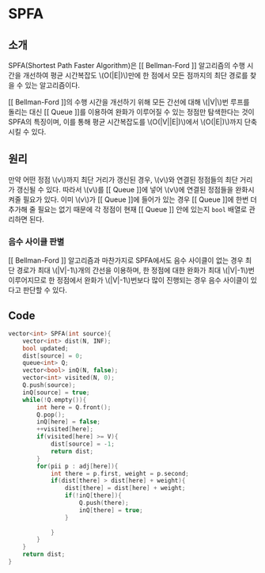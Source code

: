
# SPFA
## 소개
SPFA(Shortest Path Faster Algorithm)은 [[ Bellman-Ford ]] 알고리즘의 수행 시간을 개선하여 평균 시간복잡도 \\(O(|E|)\\)만에 한 점에서 모든 점까지의 최단 경로를 찾을 수 있는 알고리즘이다. 

[[ Bellman-Ford ]]의 수행 시간을 개선하기 위해 모든 간선에 대해 \\(|V|\\)번 루프를 돌리는 대신 [[ Queue ]]를 이용하여 완화가 이루어질 수 있는 정점만 탐색한다는 것이 SPFA의 특징이며, 이를 통해 평균 시간복잡도를 \\(O(|V||E|)\\)에서 \\(O(|E|)\\)까지 단축시킬 수 있다.

## 원리
만약 어떤 정점 \\(v\\)까지 최단 거리가 갱신된 경우, \\(v\\)와 연결된 정점들의 최단 거리가 갱신될 수 있다. 따라서 \\(v\\)를 [[ Queue ]]에 넣어 \\(v\\)에 연결된 정점들을 완화시켜줄 필요가 있다. 이미 \\(v\\)가 [[ Queue ]]에 들어가 있는 경우 [[ Queue ]]에 한번 더 추가해 줄 필요는 없기 때문에 각 정점이 현재 [[ Queue ]] 안에 있는지 `bool` 배열로 관리하면 된다.
### 음수 사이클 판별
[[ Bellman-Ford ]] 알고리즘과 마찬가지로 SPFA에서도 음수 사이클이 없는 경우 최단 경로가 최대 \\(|V|-1\\)개의 간선을 이용하며, 한 정점에 대한 완화가 최대 \\(|V|-1\\)번 이루어지므로 한 정점에서 완화가 \\(|V|-1\\)번보다 많이 진행되는 경우 음수 사이클이 있다고 판단할 수 있다.

## Code

``` c++
vector<int> SPFA(int source){
	vector<int> dist(N, INF);
	bool updated;
	dist[source] = 0;
	queue<int> Q;
	vector<bool> inQ(N, false);
	vector<int> visited(N, 0);
	Q.push(source);
	inQ[source] = true;
	while(!Q.empty()){
		int here = Q.front();
		Q.pop();
		inQ[here] = false;
		++visited[here];
		if(visited[here] >= V){
			dist[source] = -1;
			return dist;
		}
		for(pii p : adj[here]){
			int there = p.first, weight = p.second;
			if(dist[there] > dist[here] + weight){
				dist[there] = dist[here] + weight;
				if(!inQ[there]){
					Q.push(there);
					inQ[there] = true;
				}
				
			}
		}
	}
	return dist;
}
```

